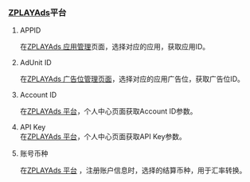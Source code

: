 ###     [ZPLAYAds](http://www.zplayads.com/)平台
1. APPID 
    
    在[ZPLAYAds 应用管理](http://www.zplayads.com/)页面，选择对应的应用，获取应用ID。


2. AdUnit ID
     
     在[ZPLAYAds 广告位管理页面](http://www.zplayads.com/)，选择对应的应用广告位，获取广告位ID。

3. Account ID    
 
     在[ZPLAYAds 平台](http://www.zplayads.com/)，个人中心页面获取Account ID参数。

4. API Key     
    在[ZPLAYAds 平台](http://www.zplayads.com/)，个人中心页面获取API Key参数。

5. 账号币种
    
    在[ZPLAYAds 平台](http://www.zplayads.com/) ，注册账户信息时，选择的结算币种，用于汇率转换。
